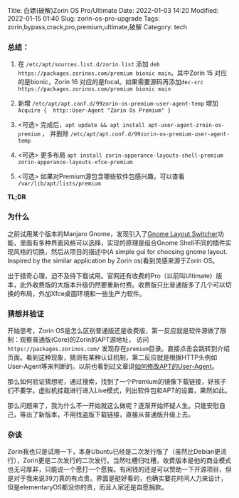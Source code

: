 Title: 白嫖(破解)Zorin OS Pro/Ultimate
Date: 2022-01-03 14:20
Modified: 2022-01-15 01:40
Slug: zorin-os-pro-upgrade
Tags: zorin,bypass,crack,pro,premium,ultimate,破解
Category: tech


### 总结：

1. 在 `/etc/apt/sources.list.d/zorin.list` 添加 `deb https://packages.zorinos.com/premium bionic main`。其中Zorin 15 对应的是bionic，Zorin 16 对应的是focal。如果需要源码再添加`dec-src https://packages.zorinos.com/premium bionic main`

2. 新增 `/etc/apt/apt.conf.d/99zorin-os-premium-user-agent-temp` 增加 `Acquire {  http::User-Agent "Zorin Os Premium" }`

3. <可选> 完成后，`apt update && apt install apt-user-agent-zroin-os-premium` ， 并删除 `/etc/apt/apt.conf.d/99zorin-os-premium-user-agent-temp`

4. <可选> 更多布局 `apt install zorin-apperance-layouts-shell-premium zorin-apperance-layouts-xfce-premium`

5. <可选> 如果对Premium源包含哪些软件包感兴趣，可以查看 `/var/lib/apt/lists/premium`

**TL;DR**

### 为什么

之前试用某个版本的Manjaro Gnome，发现引入了[Gnome Layout Switcher](https://gitlab.manjaro.org/Chrysostomus/gnome-layout-switcher)功能，里面有多种界面风格可以选择，实现的原理是组合Gnome Shell不同的插件实现风格的切换，然后从项目的描述中(A simple gui for choosing gnome layout. Inspired by the similar application by Zorin os)看到灵感来源于Zorin OS。

出于猎奇心理，迫不及待下载试用。官网还有收费的Pro（以前叫Ultimate）版本，此外收费版的大版本升级仍然要重新付费。收费版只比普通版多了几个可以切换的布局，外加Xfce桌面环境和一些生产力软件。

### 猜想并验证

开始思考，Zorin OS是怎么区别普通版还是收费版，第一反应就是软件源做了限制：观察普通版(Core)的Zorin的APT源地址， 访问 `https://packages.zorinos.com/` 发现存在`premium`目录。直接点击会跳转到介绍页面。看到这种现象，猜测有某种认证机制，第二反应就是根据HTTP头例如User-Agent等来判断的。以前也看到过文章讲[如何修改APT的User-Agent](https://dmfrsecurity.com/2018/12/10/changing-apts-user-agent-string/)。

那么如何验证猜想呢，通过搜索，找到了一个Premium的镜像下载链接，好孩子们不要学。虚拟机挂载进行进入Live模式，列出软件包和APT的设置，果然如此。

那么问题来了，我为什么不一开始就这么做呢？逐渐开始怀疑人生。只能安慰自己，等出了新版本，不用找盗版下载链接，直接从普通版升级上去。

### 杂谈

Zorin我也只是试用一下，本身Ubuntu已经是二次发行版了（虽然比Debian更流行），Zorin更是二次发行的二次发行。当然吐槽归吐槽，收费版本是他的商业模式也无可厚非，只能说一个愿打一个愿挨。有闲钱的还是可以赞助一下开源项目，但是对于我来说39刀真的有点贵。界面是挺好看的，也确实要花时间人力来设计，但是elementaryOS都没你的贵，而且人家还是自愿捐款。

